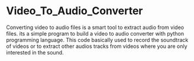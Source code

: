 # Video_To_Audio_Converter
Converting video to audio files is a smart tool to extract audio from video files.
its a simple program to build a video to audio converter with python programming language.
This code basically used to record the soundtrack of videos or to extract other audios tracks from videos where you are only interested in the sound. 
